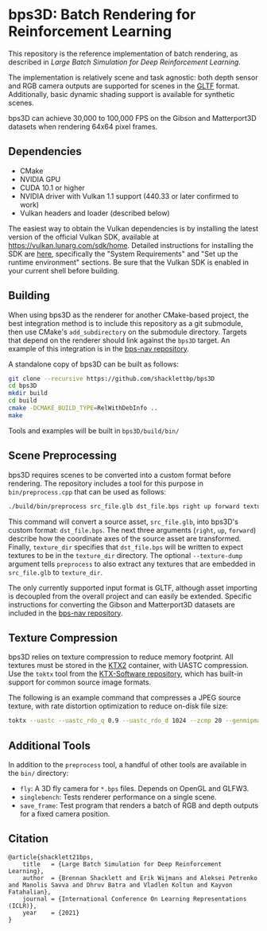 bps3D: Batch Rendering for Reinforcement Learning
=================================================

This repository is the reference implementation of batch rendering, as described in _Large Batch Simulation for Deep Reinforcement Learning_.

The implementation is relatively scene and task agnostic: both depth sensor and RGB camera outputs are supported for scenes in the [GLTF](https://www.khronos.org/gltf/) format. Additionally, basic dynamic shading support is available for synthetic scenes.

bps3D can achieve 30,000 to 100,000 FPS on the Gibson and Matterport3D datasets when rendering 64x64 pixel frames.


Dependencies
------------

* CMake
* NVIDIA GPU
* CUDA 10.1 or higher
* NVIDIA driver with Vulkan 1.1 support (440.33 or later confirmed to work)
* Vulkan headers and loader (described below)

The easiest way to obtain the Vulkan dependencies is by installing the latest version of the official Vulkan SDK, available at <https://vulkan.lunarg.com/sdk/home>. Detailed instructions for installing the SDK are [here](https://vulkan.lunarg.com/doc/sdk/latest/linux/getting_started.html), specifically the "System Requirements" and "Set up the runtime environment" sections. Be sure that the Vulkan SDK is enabled in your current shell before building.

Building
--------

When using bps3D as the renderer for another CMake-based project, the best integration method is to include this repository as a git submodule, then use CMake's `add_subdirectory` on the submodule directory. Targets that depend on the renderer should link against the `bps3D` target. An example of this integration is in the [bps-nav repository](https://github.com/shacklettbp/bps-nav).

A standalone copy of bps3D can be built as follows:
```bash
git clone --recursive https://github.com/shacklettbp/bps3D
cd bps3D
mkdir build
cd build
cmake -DCMAKE_BUILD_TYPE=RelWithDebInfo ..
make
```

Tools and examples will be built in `bps3D/build/bin/`

Scene Preprocessing
-------------------

bps3D requires scenes to be converted into a custom format before rendering. The repository includes a tool for this purpose in `bin/preprocess.cpp` that can be used as follows:

```bash
./build/bin/preprocess src_file.glb dst_file.bps right up forward texture_dir --texture-dump
```

This command will convert a source asset, `src_file.glb`, into bps3D's custom format: `dst_file.bps`. The next three arguments (`right`, `up`, `forward`) describe how the coordinate axes of the source asset are transformed. Finally, `texture_dir` specifies that `dst_file.bps` will be written to expect textures to be in the `texture_dir` directory. The optional `--texture-dump` argument tells `preprocess` to also extract any textures that are embedded in `src_file.glb` to `texture_dir`.

The only currently supported input format is GLTF, although asset importing is decoupled from the overall project and can easily be extended. Specific instructions for converting the Gibson and Matterport3D datasets are included in the [bps-nav repository](https://github.com/shacklettbp/bps-nav).

Texture Compression
-------------------

bps3D relies on texture compression to reduce memory footprint. All textures must be stored in the [KTX2](https://github.khronos.org/KTX-Specification/) container, with UASTC compression. Use the `toktx` tool from the [KTX-Software repository](https://github.com/KhronosGroup/KTX-Software), which has built-in support for common source image formats.

The following is an example command that compresses a JPEG source texture, with rate distortion optimization to reduce on-disk file size:
```bash
toktx --uastc --uastc_rdo_q 0.9 --uastc_rdo_d 1024 --zcmp 20 --genmipmap dst.ktx2 src.jpg
```

Additional Tools
----------------

In addition to the `preprocess` tool, a handful of other tools are available in the `bin/` directory:

* `fly`: A 3D fly camera for `*.bps` files. Depends on OpenGL and GLFW3.
* `singlebench`: Tests renderer performance on a single scene.
* `save_frame`: Test program that renders a batch of RGB and depth outputs for a fixed camera position.

Citation
--------

```
@article{shacklett21bps,
    title   = {Large Batch Simulation for Deep Reinforcement Learning},
    author  = {Brennan Shacklett and Erik Wijmans and Aleksei Petrenko and Manolis Savva and Dhruv Batra and Vladlen Koltun and Kayvon Fatahalian},
    journal = {International Conference On Learning Representations (ICLR)},
    year    = {2021}
}
```
